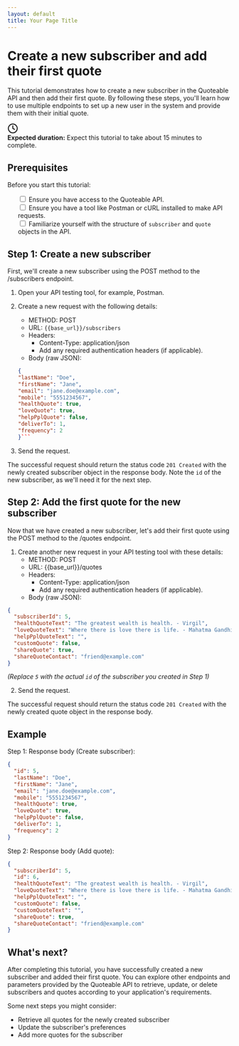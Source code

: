 ```yaml
---
layout: default
title: Your Page Title
---
```


# Create a new subscriber and add their first quote

This tutorial demonstrates how to create a new subscriber in the Quoteable API and then add their first quote. By following these steps, you'll learn how to use multiple endpoints to set up a new user in the system and provide them with their initial quote.

<div class="tutorial-duration">
  <div class="icon-container">
    <svg xmlns="http://www.w3.org/2000/svg" width="24" height="24" viewBox="0 0 24 24" fill="none" stroke="currentColor" stroke-width="2" stroke-linecap="round" stroke-linejoin="round">
      <circle cx="12" cy="12" r="10"></circle>
      <polyline points="12 6 12 12 16 14"></polyline>
    </svg>
  </div>
  <div class="duration-text"><strong>Expected duration:</strong> Expect this tutorial to take about 15 minutes to complete.</div>
</div>

## Prerequisites

Before you start this tutorial:

<ul class="checkbox-list" style="list-style-type: none;">
  <li style="list-style-type: none;"><input type="checkbox"> Ensure you have access to the Quoteable API.</li>
  <li style="list-style-type: none;"><input type="checkbox"> Ensure you have a tool like Postman or cURL installed to make API requests.</li>
  <li style="list-style-type: none;"><input type="checkbox"> Familiarize yourself with the structure of <code>subscriber</code> and <code>quote</code> objects in the API.</li>
</ul>

## Step 1: Create a new subscriber

First, we'll create a new subscriber using the POST method to the /subscribers endpoint.

1. Open your API testing tool, for example, Postman.
2. Create a new request with the following details:
    - METHOD: POST
    - URL: `{{base_url}}/subscribers`
    - Headers:
        - Content-Type: application/json
        - Add any required authentication headers (if applicable).
    - Body (raw JSON):

    ```json
    {
    "lastName": "Doe",
    "firstName": "Jane",
    "email": "jane.doe@example.com",
    "mobile": "5551234567",
    "healthQuote": true,
    "loveQuote": true,
    "helpPplQuote": false,
    "deliverTo": 1,
    "frequency": 2
    }```

3. Send the request.

The successful request should return the status code `201 Created` with the newly created subscriber object in the response body. Note the `id` of the new subscriber, as we'll need it for the next step.

## Step 2: Add the first quote for the new subscriber

Now that we have created a new subscriber, let's add their first quote using the POST method to the /quotes endpoint.

1. Create another new request in your API testing tool with these details:
    - METHOD: POST
    - URL: {{base_url}}/quotes
    - Headers:
        - Content-Type: application/json
        - Add any required authentication headers (if applicable).
    - Body (raw JSON):

```json
{
  "subscriberId": 5,
  "healthQuoteText": "The greatest wealth is health. - Virgil",
  "loveQuoteText": "Where there is love there is life. - Mahatma Gandhi",
  "helpPplQuoteText": "",
  "customQuote": false,
  "shareQuote": true,
  "shareQuoteContact": "friend@example.com"
}
```

*(Replace `5` with the actual `id` of the subscriber you created in Step 1)*

2. Send the request.

The successful request should return the status code `201 Created` with the newly created quote object in the response body.

## Example

Step 1: Response body (Create subscriber):

```json
{
  "id": 5,
  "lastName": "Doe",
  "firstName": "Jane",
  "email": "jane.doe@example.com",
  "mobile": "5551234567",
  "healthQuote": true,
  "loveQuote": true,
  "helpPplQuote": false,
  "deliverTo": 1,
  "frequency": 2
}
```

Step 2: Response body (Add quote):

```json
{
  "subscriberId": 5,
  "id": 6,
  "healthQuoteText": "The greatest wealth is health. - Virgil",
  "loveQuoteText": "Where there is love there is life. - Mahatma Gandhi",
  "helpPplQuoteText": "",
  "customQuote": false,
  "customQuoteText": "",
  "shareQuote": true,
  "shareQuoteContact": "friend@example.com"
}
```

## What's next?

After completing this tutorial, you have successfully created a new subscriber and added their first quote. You can explore other endpoints and parameters provided by the Quoteable API to retrieve, update, or delete subscribers and quotes according to your application's requirements.

Some next steps you might consider:

- Retrieve all quotes for the newly created subscriber
- Update the subscriber's preferences
- Add more quotes for the subscriber
